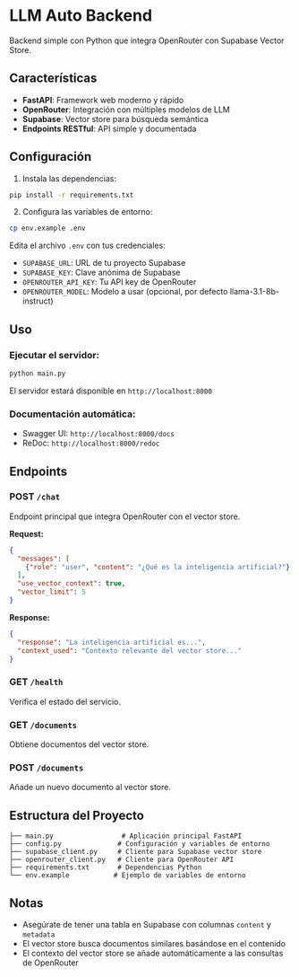 # LLM Auto Backend

Backend simple con Python que integra OpenRouter con Supabase Vector Store.

## Características

- **FastAPI**: Framework web moderno y rápido
- **OpenRouter**: Integración con múltiples modelos de LLM
- **Supabase**: Vector store para búsqueda semántica
- **Endpoints RESTful**: API simple y documentada

## Configuración

1. Instala las dependencias:
```bash
pip install -r requirements.txt
```

2. Configura las variables de entorno:
```bash
cp env.example .env
```

Edita el archivo `.env` con tus credenciales:
- `SUPABASE_URL`: URL de tu proyecto Supabase
- `SUPABASE_KEY`: Clave anónima de Supabase
- `OPENROUTER_API_KEY`: Tu API key de OpenRouter
- `OPENROUTER_MODEL`: Modelo a usar (opcional, por defecto llama-3.1-8b-instruct)

## Uso

### Ejecutar el servidor:
```bash
python main.py
```

El servidor estará disponible en `http://localhost:8000`

### Documentación automática:
- Swagger UI: `http://localhost:8000/docs`
- ReDoc: `http://localhost:8000/redoc`

## Endpoints

### POST `/chat`
Endpoint principal que integra OpenRouter con el vector store.

**Request:**
```json
{
  "messages": [
    {"role": "user", "content": "¿Qué es la inteligencia artificial?"}
  ],
  "use_vector_context": true,
  "vector_limit": 5
}
```

**Response:**
```json
{
  "response": "La inteligencia artificial es...",
  "context_used": "Contexto relevante del vector store..."
}
```

### GET `/health`
Verifica el estado del servicio.

### GET `/documents`
Obtiene documentos del vector store.

### POST `/documents`
Añade un nuevo documento al vector store.

## Estructura del Proyecto

```
├── main.py                 # Aplicación principal FastAPI
├── config.py              # Configuración y variables de entorno
├── supabase_client.py     # Cliente para Supabase vector store
├── openrouter_client.py   # Cliente para OpenRouter API
├── requirements.txt       # Dependencias Python
└── env.example           # Ejemplo de variables de entorno
```

## Notas

- Asegúrate de tener una tabla en Supabase con columnas `content` y `metadata`
- El vector store busca documentos similares basándose en el contenido
- El contexto del vector store se añade automáticamente a las consultas de OpenRouter